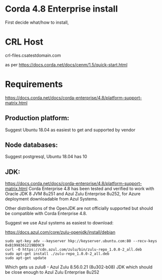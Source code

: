 # Corda 4.8 Enterprise install

First decide what/how to install, 

# CRL Host

crl-files.csatestdomain.com

as per https://docs.corda.net/docs/cenm/1.5/quick-start.html

# Requirements

https://docs.corda.net/docs/corda-enterprise/4.8/platform-support-matrix.html

## Production platform:
Suggest Ubuntu 18.04 as easiest to get and supported by vendor

## Node databases:
Suggest postgresql, Ubuntu 18.04  has 10

## JDK:
https://docs.corda.net/docs/corda-enterprise/4.8/platform-support-matrix.html
Corda Enterprise 4.8 has been tested and verified to work with Oracle JDK 8 JVM 8u251 and Azul Zulu Enterprise 8u252, for Azure deployment downloadable from Azul Systems.

Other distributions of the OpenJDK are not officially supported but should be compatible with Corda Enterprise 4.8.

Suggest we use Azul systems as easiest to download:

https://docs.azul.com/core/zulu-openjdk/install/debian

```
sudo apt-key adv --keyserver hkp://keyserver.ubuntu.com:80 --recv-keys 0xB1998361219BD9C9
curl -O https://cdn.azul.com/zulu/bin/zulu-repo_1.0.0-2_all.deb
sudo apt-get install ./zulu-repo_1.0.0-2_all.deb
sudo apt-get update
```

Which gets us zulu8 - Azul Zulu 8.56.0.21 (8u302-b08) JDK which should be close enough to Azul Zulu Enterprise 8u252
